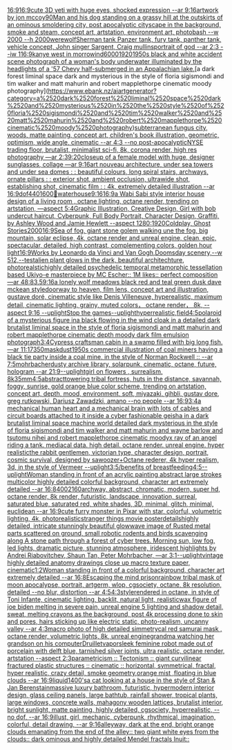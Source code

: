 [16:9](https://www.ebank.nz/aiartgenerator?category=16%3A9)[16:9](https://www.ebank.nz/aiartgenerator?category=16%3A9)[cute 3D yeti with huge eyes, shocked expression --ar 9:16](https://www.ebank.nz/aiartgenerator?category=cute%25203D%2520yeti%2520with%2520huge%2520eyes%2C%2520shocked%2520expression%2520--ar%25209%3A16)[artwork by jon mccoy](https://www.ebank.nz/aiartgenerator?category=artwork%2520by%2520jon%2520mccoy)[90](https://www.ebank.nz/aiartgenerator?category=90)[Man and his dog standing on a grassy hill at the outskirts of an ominous smoldering city, post apocalyptic cityscape in the background, smoke and steam, concept art, artstation, environment art, photobash --w 2000 --h 2000](https://www.ebank.nz/aiartgenerator?category=Man%2520and%2520his%2520dog%2520standing%2520on%2520a%2520grassy%2520hill%2520at%2520the%2520outskirts%2520of%2520an%2520ominous%2520smoldering%2520city%2C%2520post%2520apocalyptic%2520cityscape%2520in%2520the%2520background%2C%2520smoke%2520and%2520steam%2C%2520concept%2520art%2C%2520artstation%2C%2520environment%2520art%2C%2520photobash%2520--w%25202000%2520--h%25202000)[werewolf](https://www.ebank.nz/aiartgenerator?category=werewolf)[Sherman tank Panzer tank, fury tank, panther tank, vehicle concept, John singer Sargent, Craig mullins](https://www.ebank.nz/aiartgenerator?category=Sherman%2520tank%2520Panzer%2520tank%2C%2520fury%2520tank%2C%2520panther%2520tank%2C%2520vehicle%2520concept%2C%2520John%2520singer%2520Sargent%2C%2520Craig%2520mullins)[portrait of god --ar 2:3 --iw 1](https://www.ebank.nz/aiartgenerator?category=portrait%2520of%2520god%2520--ar%25202%3A3%2520--iw%25201)[16:9](https://www.ebank.nz/aiartgenerator?category=16%3A9)[kanye west in morrowind](https://www.ebank.nz/aiartgenerator?category=kanye%2520west%2520in%2520morrowind)[6000](https://www.ebank.nz/aiartgenerator?category=6000)[1920](https://www.ebank.nz/aiartgenerator?category=1920)[1950s black and white accident scene photograph of a woman's body underwater illuminated by the headlights of a '57 Chevy half-submerged in an Appalachian lake.](https://www.ebank.nz/aiartgenerator?category=1950s%2520black%2520and%2520white%2520accident%2520scene%2520photograph%2520of%2520a%2520woman%27s%2520body%2520underwater%2520illuminated%2520by%2520the%2520headlights%2520of%2520a%2520%2757%2520Chevy%2520half-submerged%2520in%2520an%2520Appalachian%2520lake.)[a dark forest liminal space dark and mysterious in the style of floria sigismondi and tim walker and matt mahurin and robert mapplethorpe cinematic moody photography](https://www.ebank.nz/aiartgenerator?category=a%2520dark%2520forest%2520liminal%2520space%2520dark%2520and%2520mysterious%2520in%2520the%2520style%2520of%2520floria%2520sigismondi%2520and%2520tim%2520walker%2520and%2520matt%2520mahurin%2520and%2520robert%2520mapplethorpe%2520cinematic%2520moody%2520photography)[subterranean fungus city, woods, matte painting, concept art, children's book illustration, geometric, optimism, wide angle, cinematic  --ar 4:3 --no post-apocalyptic](https://www.ebank.nz/aiartgenerator?category=subterranean%2520fungus%2520city%2C%2520woods%2C%2520matte%2520painting%2C%2520concept%2520art%2C%2520children%27s%2520book%2520illustration%2C%2520geometric%2C%2520optimism%2C%2520wide%2520angle%2C%2520cinematic%2520%2520--ar%25204%3A3%2520--no%2520post-apocalyptic)[NYSE trading floor, brutalist, minimalist sci-fi, 8k, corona render, high res photography —ar 2:3](https://www.ebank.nz/aiartgenerator?category=NYSE%2520trading%2520floor%2C%2520brutalist%2C%2520minimalist%2520sci-fi%2C%25208k%2C%2520corona%2520render%2C%2520high%2520res%2520photography%2520%E2%80%94ar%25202%3A3)[9:20](https://www.ebank.nz/aiartgenerator?category=9%3A20)[closeup of a female model with huge, designer sunglasses, collage —ar 9:16](https://www.ebank.nz/aiartgenerator?category=closeup%2520of%2520a%2520female%2520model%2520with%2520huge%2C%2520designer%2520sunglasses%2C%2520collage%2520%E2%80%94ar%25209%3A16)[art nouveau architecture, under sea towers and under sea domes : : beautiful colours, long spiral stairs, archways, ornate pillars : : exterior shot, ambient occlusion, ultrawide shot, establishing shot, cinematic film : : 4k, extremely detailed illustration --ar 16:9](https://www.ebank.nz/aiartgenerator?category=art%2520nouveau%2520architecture%2C%2520under%2520sea%2520towers%2520and%2520under%2520sea%2520domes%2520%3A%2520%3A%2520beautiful%2520colours%2C%2520long%2520spiral%2520stairs%2C%2520archways%2C%2520ornate%2520pillars%2520%3A%2520%3A%2520exterior%2520shot%2C%2520ambient%2520occlusion%2C%2520ultrawide%2520shot%2C%2520establishing%2520shot%2C%2520cinematic%2520film%2520%3A%2520%3A%25204k%2C%2520extremely%2520detailed%2520illustration%2520--ar%252016%3A9)[dof](https://www.ebank.nz/aiartgenerator?category=dof)[440](https://www.ebank.nz/aiartgenerator?category=440)[1600](https://www.ebank.nz/aiartgenerator?category=1600)[🥦](https://www.ebank.nz/aiartgenerator?category=%F0%9F%A5%A6)[waterhouse](https://www.ebank.nz/aiartgenerator?category=waterhouse)[9:16](https://www.ebank.nz/aiartgenerator?category=9%3A16)[16:9](https://www.ebank.nz/aiartgenerator?category=16%3A9)[a Wabi Sabi style interior house design of a living room , octane lighting, octane render, trending on artstation, —aspect 5:4](https://www.ebank.nz/aiartgenerator?category=a%2520Wabi%2520Sabi%2520style%2520interior%2520house%2520design%2520of%2520a%2520living%2520room%2520%2C%2520octane%2520lighting%2C%2520octane%2520render%2C%2520trending%2520on%2520artstation%2C%2520%E2%80%94aspect%25205%3A4)[Graphic Illustration, Creative Design, Girl with bob undercut haircut, Cyberpunk, Full Body Portrait, Character Design, Graffiti, by Ashley Wood and Jamie Hewlett --aspect 1280:1920](https://www.ebank.nz/aiartgenerator?category=Graphic%2520Illustration%2C%2520Creative%2520Design%2C%2520Girl%2520with%2520bob%2520undercut%2520haircut%2C%2520Cyberpunk%2C%2520Full%2520Body%2520Portrait%2C%2520Character%2520Design%2C%2520Graffiti%2C%2520by%2520Ashley%2520Wood%2520and%2520Jamie%2520Hewlett%2520--aspect%25201280%3A1920)[Coldplay, Ghost Stories](https://www.ebank.nz/aiartgenerator?category=Coldplay%2C%2520Ghost%2520Stories)[2000](https://www.ebank.nz/aiartgenerator?category=2000)[16:9](https://www.ebank.nz/aiartgenerator?category=16%3A9)[Sea of fog, giant stone golem walking une the fog, big mountain, solar eclipse, 4k, octane render and unreal engine, clean, epic, spectacular, detailed, high contrast, complementing colors, golden hour light](https://www.ebank.nz/aiartgenerator?category=Sea%2520of%2520fog%2C%2520giant%2520stone%2520golem%2520walking%2520une%2520the%2520fog%2C%2520big%2520mountain%2C%2520solar%2520eclipse%2C%25204k%2C%2520octane%2520render%2520and%2520unreal%2520engine%2C%2520clean%2C%2520epic%2C%2520spectacular%2C%2520detailed%2C%2520high%2520contrast%2C%2520complementing%2520colors%2C%2520golden%2520hour%2520light)[16:9](https://www.ebank.nz/aiartgenerator?category=16%3A9)[Works by Leonardo da Vinci and Van Gogh,Doomsday scenery,--w 512,--test](https://www.ebank.nz/aiartgenerator?category=Works%2520by%2520Leonardo%2520da%2520Vinci%2520and%2520Van%2520Gogh%2CDoomsday%2520scenery%2C--w%2520512%2C--test)[alien plant glows in the dark, beautiful architechture, photorealstic](https://www.ebank.nz/aiartgenerator?category=alien%2520plant%2520glows%2520in%2520the%2520dark%2C%2520beautiful%2520architechture%2C%2520photorealstic)[highly detailed psychedelic temporal metamorphic tessellation based Ukiyo-e masterpiece by MC Escher:: 1M likes:: perfect composition —ar 48:83](https://www.ebank.nz/aiartgenerator?category=highly%2520detailed%2520psychedelic%2520temporal%2520metamorphic%2520tessellation%2520based%2520Ukiyo-e%2520masterpiece%2520by%2520MC%2520Escher%3A%3A%25201M%2520likes%3A%3A%2520perfect%2520composition%2520%E2%80%94ar%252048%3A83)[.5](https://www.ebank.nz/aiartgenerator?category=.5)[9:16](https://www.ebank.nz/aiartgenerator?category=9%3A16)[a lonely wolf meadows black red and teal green dusk dave mckean style](https://www.ebank.nz/aiartgenerator?category=a%2520lonely%2520wolf%2520meadows%2520black%2520red%2520and%2520teal%2520green%2520dusk%2520dave%2520mckean%2520style)[doorway to heaven, film lens, concept art and illustration, gustave doré, cinematic style like Denis Villeneuve, hyperealistic, maximum detail, cinematic lighting, grainy, muted colors， octane render， 8k, --aspect 9:16 --uplight](https://www.ebank.nz/aiartgenerator?category=doorway%2520to%2520heaven%2C%2520film%2520lens%2C%2520concept%2520art%2520and%2520illustration%2C%2520gustave%2520dor%C3%A9%2C%2520cinematic%2520style%2520like%2520Denis%2520Villeneuve%2C%2520hyperealistic%2C%2520maximum%2520detail%2C%2520cinematic%2520lighting%2C%2520grainy%2C%2520muted%2520colors%EF%BC%8C%2520octane%2520render%EF%BC%8C%25208k%2C%2520--aspect%25209%3A16%2520--uplight)[Stop the games](https://www.ebank.nz/aiartgenerator?category=Stop%2520the%2520games)[--uplight](https://www.ebank.nz/aiartgenerator?category=--uplight)[hyperrealistic,](https://www.ebank.nz/aiartgenerator?category=hyperrealistic%2C)[field](https://www.ebank.nz/aiartgenerator?category=field)[4:5](https://www.ebank.nz/aiartgenerator?category=4%3A5)[polaroid of a mysterious figure ina black flowing in the wind cloak in a detailed dark brutalist liminal space in the style of floria sigismondi and matt mahurin and robert mapplethorpe cinematic depth moody dark film emulsion photograph](https://www.ebank.nz/aiartgenerator?category=polaroid%2520of%2520a%2520mysterious%2520figure%2520ina%2520black%2520flowing%2520in%2520the%2520wind%2520cloak%2520in%2520a%2520detailed%2520dark%2520brutalist%2520liminal%2520space%2520in%2520the%2520style%2520of%2520floria%2520sigismondi%2520and%2520matt%2520mahurin%2520and%2520robert%2520mapplethorpe%2520cinematic%2520depth%2520moody%2520dark%2520film%2520emulsion%2520photograph)[3:4](https://www.ebank.nz/aiartgenerator?category=3%3A4)[Cypress craftsman cabin in a swamp filled with big long fish. —ar 11:17](https://www.ebank.nz/aiartgenerator?category=Cypress%2520craftsman%2520cabin%2520in%2520a%2520swamp%2520filled%2520with%2520big%2520long%2520fish.%2520%E2%80%94ar%252011%3A17)[350](https://www.ebank.nz/aiartgenerator?category=350)[mask](https://www.ebank.nz/aiartgenerator?category=mask)[dust](https://www.ebank.nz/aiartgenerator?category=dust)[1950s commercial illustration of coal miners having a black tie party inside a coal mine, in the style of Norman Rockwell :: --ar 7:5](https://www.ebank.nz/aiartgenerator?category=1950s%2520commercial%2520illustration%2520of%2520coal%2520miners%2520having%2520a%2520black%2520tie%2520party%2520inside%2520a%2520coal%2520mine%2C%2520in%2520the%2520style%2520of%2520Norman%2520Rockwell%2520%3A%3A%2520--ar%25207%3A5)[mohrbacher](https://www.ebank.nz/aiartgenerator?category=mohrbacher)[dusty archive library, solarpunk, cinematic, octane, future, hologram --ar  21:9](https://www.ebank.nz/aiartgenerator?category=dusty%2520archive%2520library%2C%2520solarpunk%2C%2520cinematic%2C%2520octane%2C%2520future%2C%2520hologram%2520--ar%2520%252021%3A9)[--uplight](https://www.ebank.nz/aiartgenerator?category=--uplight)[girl on flowers , surrealism, 8k](https://www.ebank.nz/aiartgenerator?category=girl%2520on%2520flowers%2520%2C%2520surrealism%2C%25208k)[35mm](https://www.ebank.nz/aiartgenerator?category=35mm)[4:5](https://www.ebank.nz/aiartgenerator?category=4%3A5)[abstract](https://www.ebank.nz/aiartgenerator?category=abstract)[towering tribal fortress, huts in the distance, savannah, foggy, sunrise, gold orange blue color scheme, trending on artstation, concept art, depth, mood, environment, soft, miyazaki, gihbli, gustav dore, greg rutkowski, Dariusz Zawadzki, amano --no people --ar 16:9](https://www.ebank.nz/aiartgenerator?category=towering%2520tribal%2520fortress%2C%2520huts%2520in%2520the%2520distance%2C%2520savannah%2C%2520foggy%2C%2520sunrise%2C%2520gold%2520orange%2520blue%2520color%2520scheme%2C%2520trending%2520on%2520artstation%2C%2520concept%2520art%2C%2520depth%2C%2520mood%2C%2520environment%2C%2520soft%2C%2520miyazaki%2C%2520gihbli%2C%2520gustav%2520dore%2C%2520greg%2520rutkowski%2C%2520Dariusz%2520Zawadzki%2C%2520amano%2520--no%2520people%2520--ar%252016%3A9)[3:4](https://www.ebank.nz/aiartgenerator?category=3%3A4)[a mechanical human heart and a mechanical brain with lots of cables and circuit boards attached to it inside a cyber fashionable geisha in a dark brutalist liminal space machine world detailed dark mysterious in the style of floria sigismondi and tim walker and matt mahurin and wayne barlow and tsutomu nihei and robert mapplethorpe cinematic moody](https://www.ebank.nz/aiartgenerator?category=a%2520mechanical%2520human%2520heart%2520and%2520a%2520mechanical%2520brain%2520with%2520lots%2520of%2520cables%2520and%2520circuit%2520boards%2520attached%2520to%2520it%2520inside%2520a%2520cyber%2520fashionable%2520geisha%2520in%2520a%2520dark%2520brutalist%2520liminal%2520space%2520machine%2520world%2520detailed%2520dark%2520mysterious%2520in%2520the%2520style%2520of%2520floria%2520sigismondi%2520and%2520tim%2520walker%2520and%2520matt%2520mahurin%2520and%2520wayne%2520barlow%2520and%2520tsutomu%2520nihei%2520and%2520robert%2520mapplethorpe%2520cinematic%2520moody)[x ray of an angel riding a tank. mediacal data. high detail. octane render. unreal engine. hyper realistic](https://www.ebank.nz/aiartgenerator?category=x%2520ray%2520of%2520an%2520angel%2520riding%2520a%2520tank.%2520mediacal%2520data.%2520high%2520detail.%2520octane%2520render.%2520unreal%2520engine.%2520hyper%2520realistic)[the rabbit gentlemen, victorian type, character design, portrait, cosmic survival, designed by sawoozer+Octane rederer, 4k hyper realism, 3d, in the style of Vermeer --uplight](https://www.ebank.nz/aiartgenerator?category=the%2520rabbit%2520gentlemen%2C%2520victorian%2520type%2C%2520character%2520design%2C%2520portrait%2C%2520cosmic%2520survival%2C%2520designed%2520by%2520sawoozer%2BOctane%2520rederer%2C%25204k%2520hyper%2520realism%2C%25203d%2C%2520in%2520the%2520style%2520of%2520Vermeer%2520--uplight)[3:5](https://www.ebank.nz/aiartgenerator?category=3%3A5)[/benefits of breastfeeding](https://www.ebank.nz/aiartgenerator?category=/benefits%2520of%2520breastfeeding)[4:5](https://www.ebank.nz/aiartgenerator?category=4%3A5)[--uplight](https://www.ebank.nz/aiartgenerator?category=--uplight)[Woman standing in front of an acrylic painting abstract large strokes multicolor highly detailed colorful background, character art extremely detailed --ar 16:8](https://www.ebank.nz/aiartgenerator?category=Woman%2520standing%2520in%2520front%2520of%2520an%2520acrylic%2520painting%2520abstract%2520large%2520strokes%2520multicolor%2520highly%2520detailed%2520colorful%2520background%2C%2520character%2520art%2520extremely%2520detailed%2520--ar%252016%3A8)[400](https://www.ebank.nz/aiartgenerator?category=400)[2160](https://www.ebank.nz/aiartgenerator?category=2160)[archway, abstract, chromatic, modern, super hd, octane render, 8k render, futuristic, landscape, innovation, surreal, saturated blue, saturated red, white shades, 3D, minimal, glitch, minimal, euclidean --ar 16:9](https://www.ebank.nz/aiartgenerator?category=archway%2C%2520abstract%2C%2520chromatic%2C%2520modern%2C%2520super%2520hd%2C%2520octane%2520render%2C%25208k%2520render%2C%2520futuristic%2C%2520landscape%2C%2520innovation%2C%2520surreal%2C%2520saturated%2520blue%2C%2520saturated%2520red%2C%2520white%2520shades%2C%25203D%2C%2520minimal%2C%2520glitch%2C%2520minimal%2C%2520euclidean%2520--ar%252016%3A9)[cute furry monster in Pixar with star, colorful, volumetric lighting, 4k, photorealistic](https://www.ebank.nz/aiartgenerator?category=cute%2520furry%2520monster%2520in%2520Pixar%2520with%2520star%2C%2520colorful%2C%2520volumetric%2520lighting%2C%25204k%2C%2520photorealistic)[stranger things movie poster](https://www.ebank.nz/aiartgenerator?category=stranger%2520things%2520movie%2520poster)[details](https://www.ebank.nz/aiartgenerator?category=details)[highly detailed, intricate stunningly beautiful glowwave image of Rusted metal parts scattered on ground, small robotic rodents and birds scavenging along A stone path through a forest of cyber trees. Morning sun, low fog, led lights, dramatic picture, stunning atmosphere, iridescent highlights by Andrei Riabovitchev, Shaun Tan, Peter Mohrbacher, —ar 3:1](https://www.ebank.nz/aiartgenerator?category=highly%2520detailed%2C%2520intricate%2520stunningly%2520beautiful%2520glowwave%2520image%2520of%2520Rusted%2520metal%2520parts%2520scattered%2520on%2520ground%2C%2520small%2520robotic%2520rodents%2520and%2520birds%2520scavenging%2520along%2520A%2520stone%2520path%2520through%2520a%2520forest%2520of%2520cyber%2520trees.%2520Morning%2520sun%2C%2520low%2520fog%2C%2520led%2520lights%2C%2520dramatic%2520picture%2C%2520stunning%2520atmosphere%2C%2520iridescent%2520highlights%2520by%2520Andrei%2520Riabovitchev%2C%2520Shaun%2520Tan%2C%2520Peter%2520Mohrbacher%2C%2520%E2%80%94ar%25203%3A1)[--uplight](https://www.ebank.nz/aiartgenerator?category=--uplight)[vintage highly detailed anatomy drawings close up macro texture paper, cinematic](https://www.ebank.nz/aiartgenerator?category=vintage%2520highly%2520detailed%2520anatomy%2520drawings%2520close%2520up%2520macro%2520texture%2520paper%2C%2520cinematic)[](https://www.ebank.nz/aiartgenerator?category=)[1:2](https://www.ebank.nz/aiartgenerator?category=1%3A2)[Woman standing in front of a colorful background, character art extremely detailed --ar 16:8](https://www.ebank.nz/aiartgenerator?category=Woman%2520standing%2520in%2520front%2520of%2520a%2520colorful%2520background%2C%2520character%2520art%2520extremely%2520detailed%2520--ar%252016%3A8)[Escaping the mind prison](https://www.ebank.nz/aiartgenerator?category=Escaping%2520the%2520mind%2520prison)[rainbow tribal mask of moon apocalypse, portrait, artgerm, wlop, cgsociety, octane, 8k resolution, detailed --no blur, distortion --ar 4:5](https://www.ebank.nz/aiartgenerator?category=rainbow%2520tribal%2520mask%2520of%2520moon%2520apocalypse%2C%2520portrait%2C%2520artgerm%2C%2520wlop%2C%2520cgsociety%2C%2520octane%2C%25208k%2520resolution%2C%2520detailed%2520--no%2520blur%2C%2520distortion%2520--ar%25204%3A5)[4:3](https://www.ebank.nz/aiartgenerator?category=4%3A3)[style](https://www.ebank.nz/aiartgenerator?category=style)[rendered in octane, in style of Toni Infante, cinematic lighting, backlit, natural light, realistic](https://www.ebank.nz/aiartgenerator?category=rendered%2520in%2520octane%2C%2520in%2520style%2520of%2520Toni%2520Infante%2C%2520cinematic%2520lighting%2C%2520backlit%2C%2520natural%2520light%2C%2520realistic)[wax figure of joe biden melting in severe pain, unreal engine 5 lighting and shadow detail, sweat, melting crayons as the background, post 4k processing done to skin and pores, hairs sticking up like electric static, photo-realism, uncanny valley --ar 4:3](https://www.ebank.nz/aiartgenerator?category=wax%2520figure%2520of%2520joe%2520biden%2520melting%2520in%2520severe%2520pain%2C%2520unreal%2520engine%25205%2520lighting%2520and%2520shadow%2520detail%2C%2520sweat%2C%2520melting%2520crayons%2520as%2520the%2520background%2C%2520post%25204k%2520processing%2520done%2520to%2520skin%2520and%2520pores%2C%2520hairs%2520sticking%2520up%2520like%2520electric%2520static%2C%2520photo-realism%2C%2520uncanny%2520valley%2520--ar%25204%3A3)[macro photo of high detailed simmetrycal red samurai  mask , octane render, volumetric lights, 8k, unreal engine](https://www.ebank.nz/aiartgenerator?category=macro%2520photo%2520of%2520high%2520detailed%2520simmetrycal%2520red%2520samurai%2520%2520mask%2520%2C%2520octane%2520render%2C%2520volumetric%2520lights%2C%25208k%2C%2520unreal%2520engine)[grandma watching her grandson on his computer](https://www.ebank.nz/aiartgenerator?category=grandma%2520watching%2520her%2520grandson%2520on%2520his%2520computer)[Druillet](https://www.ebank.nz/aiartgenerator?category=Druillet)[vapor](https://www.ebank.nz/aiartgenerator?category=vapor)[sleek feminine robot made out of porcelain with delft blue, tarnished silver joints, ultra realistic, octane render, artstation --aspect 2:3](https://www.ebank.nz/aiartgenerator?category=sleek%2520feminine%2520robot%2520made%2520out%2520of%2520porcelain%2520with%2520delft%2520blue%2C%2520tarnished%2520silver%2520joints%2C%2520ultra%2520realistic%2C%2520octane%2520render%2C%2520artstation%2520--aspect%25202%3A3)[parametricism :: Tectonism :: giant curvilinear fractured plastic structures :: cinematic :: horizontal, symmetrical, fractal, hyper realistic, crazy detail, smoke geometry,orange mist ,floating in blue clouds --ar 16:9](https://www.ebank.nz/aiartgenerator?category=parametricism%2520%3A%3A%2520Tectonism%2520%3A%3A%2520giant%2520curvilinear%2520fractured%2520plastic%2520structures%2520%3A%3A%2520cinematic%2520%3A%3A%2520horizontal%2C%2520symmetrical%2C%2520fractal%2C%2520hyper%2520realistic%2C%2520crazy%2520detail%2C%2520smoke%2520geometry%2Corange%2520mist%2520%2Cfloating%2520in%2520blue%2520clouds%2520--ar%252016%3A9)[liquid](https://www.ebank.nz/aiartgenerator?category=liquid)[1400's](https://www.ebank.nz/aiartgenerator?category=1400%27s)[a cat looking at a house in the style of Stan & Jan Berenstain](https://www.ebank.nz/aiartgenerator?category=a%2520cat%2520looking%2520at%2520a%2520house%2520in%2520the%2520style%2520of%2520Stan%2520%26%2520Jan%2520Berenstain)[massive luxury bathroom, futuristic, hypermodern interior design, glass ceiling panels, large bathtub, rainfall shower, tropical plants, large windows, concrete walls, mahagony wooden lattices, brutalist interior, bright sunlight, matte painting, highly detailed, cgsociety, hyperrealistic, --no dof, --ar 16:9](https://www.ebank.nz/aiartgenerator?category=massive%2520luxury%2520bathroom%2C%2520futuristic%2C%2520hypermodern%2520interior%2520design%2C%2520glass%2520ceiling%2520panels%2C%2520large%2520bathtub%2C%2520rainfall%2520shower%2C%2520tropical%2520plants%2C%2520large%2520windows%2C%2520concrete%2520walls%2C%2520mahagony%2520wooden%2520lattices%2C%2520brutalist%2520interior%2C%2520bright%2520sunlight%2C%2520matte%2520painting%2C%2520highly%2520detailed%2C%2520cgsociety%2C%2520hyperrealistic%2C%2520--no%2520dof%2C%2520--ar%252016%3A9)[illust, girl, mechanic, cyberpunk, rhythmical, imagination, colorful, detail drawing, --ar 9:16](https://www.ebank.nz/aiartgenerator?category=illust%2C%2520girl%2C%2520mechanic%2C%2520cyberpunk%2C%2520rhythmical%2C%2520imagination%2C%2520colorful%2C%2520detail%2520drawing%2C%2520--ar%25209%3A16)[alleyway, dark at the end, bright orange clouds emanating from the end of the alley:: two giant white eyes from the clouds:: dark ominous and highly detailed Mendel fractals Inuit::](https://www.ebank.nz/aiartgenerator?category=alleyway%2C%2520dark%2520at%2520the%2520end%2C%2520bright%2520orange%2520clouds%2520emanating%2520from%2520the%2520end%2520of%2520the%2520alley%3A%3A%2520two%2520giant%2520white%2520eyes%2520from%2520the%2520clouds%3A%3A%2520dark%2520ominous%2520and%2520highly%2520detailed%2520Mendel%2520fractals%2520Inuit%3A%3A)